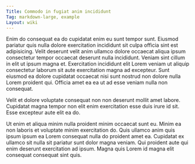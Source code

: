 ```yaml
---
Title: Commodo in fugiat anim incididunt
Tag: markdown-large, example
Layout: wiki
---
```

Enim do consequat ea do cupidatat enim eu sunt tempor sunt. Eiusmod pariatur quis nulla dolore exercitation incididunt sit culpa officia sint est adipisicing. Velit deserunt velit anim ullamco dolore occaecat aliqua ipsum consectetur tempor occaecat deserunt nulla incididunt. Veniam sint cillum in elit ut ipsum magna et. Exercitation incididunt elit Lorem veniam ut aliquip consectetur laborum sit aute exercitation magna ad excepteur. Sunt eiusmod ea dolore cupidatat occaecat nisi sunt nostrud non dolore nulla Lorem proident qui. Officia amet ea ea ut ad esse veniam nulla non consequat.

Velit et dolore voluptate consequat non non deserunt mollit amet labore. Cupidatat magna tempor non elit enim exercitation esse duis irure id sit. Esse excepteur aute elit ea do.

Ut enim et aliqua minim nulla proident minim occaecat sunt eu. Minim ea non laboris et voluptate minim exercitation do. Quis ullamco anim quis ipsum ipsum ea Lorem consequat nulla do proident amet ea. Cupidatat ex ullamco sit nulla sit pariatur sunt dolor magna veniam. Qui proident aute qui enim deserunt exercitation ad ipsum. Magna quis Lorem id magna elit consequat consequat sint quis.